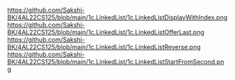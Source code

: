 https://github.com/Sakshi-BK/4AL22CS125/blob/main/1c.LinkedList/1c.LinkedListDisplayWithIndex.png
https://github.com/Sakshi-BK/4AL22CS125/blob/main/1c.LinkedList/1c.LinkedListOfferLast.png
https://github.com/Sakshi-BK/4AL22CS125/blob/main/1c.LinkedList/1c.LinkedListReverse.png
https://github.com/Sakshi-BK/4AL22CS125/blob/main/1c.LinkedList/1c.LinkedListStartFromSecond.png
